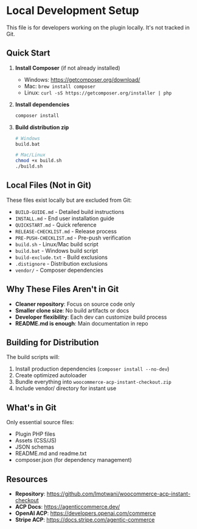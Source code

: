 # Local Development Setup

This file is for developers working on the plugin locally. It's not tracked in Git.

## Quick Start

1. **Install Composer** (if not already installed)
   - Windows: https://getcomposer.org/download/
   - Mac: `brew install composer`
   - Linux: `curl -sS https://getcomposer.org/installer | php`

2. **Install dependencies**
   ```bash
   composer install
   ```

3. **Build distribution zip**
   ```bash
   # Windows
   build.bat
   
   # Mac/Linux
   chmod +x build.sh
   ./build.sh
   ```

## Local Files (Not in Git)

These files exist locally but are excluded from Git:

- `BUILD-GUIDE.md` - Detailed build instructions
- `INSTALL.md` - End user installation guide
- `QUICKSTART.md` - Quick reference
- `RELEASE-CHECKLIST.md` - Release process
- `PRE-PUSH-CHECKLIST.md` - Pre-push verification
- `build.sh` - Linux/Mac build script
- `build.bat` - Windows build script
- `build-exclude.txt` - Build exclusions
- `.distignore` - Distribution exclusions
- `vendor/` - Composer dependencies

## Why These Files Aren't in Git

- **Cleaner repository**: Focus on source code only
- **Smaller clone size**: No build artifacts or docs
- **Developer flexibility**: Each dev can customize build process
- **README.md is enough**: Main documentation in repo

## Building for Distribution

The build scripts will:
1. Install production dependencies (`composer install --no-dev`)
2. Create optimized autoloader
3. Bundle everything into `woocommerce-acp-instant-checkout.zip`
4. Include vendor/ directory for instant use

## What's in Git

Only essential source files:
- Plugin PHP files
- Assets (CSS/JS)
- JSON schemas
- README.md and readme.txt
- composer.json (for dependency management)

## Resources

- **Repository**: https://github.com/lmotwani/woocommerce-acp-instant-checkout
- **ACP Docs**: https://agenticcommerce.dev/
- **OpenAI ACP**: https://developers.openai.com/commerce
- **Stripe ACP**: https://docs.stripe.com/agentic-commerce
